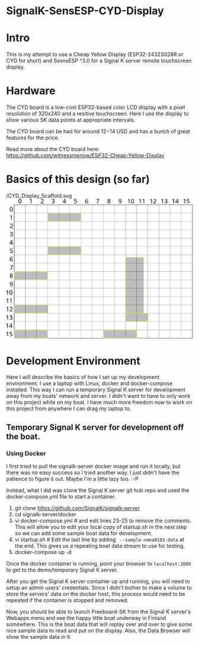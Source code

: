 SignalK-SensESP-CYD-Display
===========================

# Intro
This is my attempt to use a Cheap Yellow Display (ESP32-2432S028R or CYD for short) and SesnsESP ^3.0 for a Signal K server remote touchscreen display. 

# Hardware
The CYD board is a low-cost ESP32-based color LCD display with a pixel resolution of 320x240 and a resitive touchscreen. Here I use the display to show various SK data points at appropriate intervals. 

The CYD board can be had for around $12-$14 USD and has a bunch of great features for the price.

Read more about the CYD board here: https://github.com/witnessmenow/ESP32-Cheap-Yellow-Display

# Basics of this design (so far)
/CYD_Display_Scaffold.svg
![Grid system for positioning data on the display](src/displays/images/CYD_Display_Scaffold.svg?raw=true)

# Development Environment
Here I will describe the basics of how I set up my development environment. I use a laptop with Linux, docker and docker-compose installed. This way I can run a temporary Signal K server for development away from my boats' network and server. I didn't want to have to only work on this project while on my boat. I have much more freedom now to work on this project from anywhere I can drag my laptop to.

## Temporary Signal K server for development off the boat. 

### Using Docker
I first tried to pull the signalk-server docker image and run it locally, but there was no easy success so I tried another way. I just didn't have the patience to figure it out. Maybe I'm a little lazy too. :-P

Instead, what I did was clone the Signal K server git hub repo and used the docker-compose.yml file to start a container.
1) git clone https://github.com/SignalK/signalk-server
2) cd signalk-server/docker
3) vi docker-compose.yml # and edit lines 23-25 to remove the comments. This will allow you to edit your local copy of startup.sh in the next step so we can add some sample boat data for development.
4) vi startup.sh # Edit the last line by adding ``` --sample-nmea0183-data``` at the end. This gives us a repeating boat data stream to use for testing.
5) docker-compose up -d

Once the docker container is running, point your browser to ```localhost:3000``` to get to the demo/temporary Signal K server.

After you get the Signal K server container up and running, you will need to setup an admin users' credentials. Since I didn't bother to make a volume to store the servers' data on the docker host, this process would need to be repeated if the container is stopped and removed.

Now, you should be able to launch Freeboard-SK from the Signal K server's Webapps menu and see the happy little boat underway in Finland somewhere. This is the boat data that will replay over and over to give some nice sample data to read and put on the display. Also, the Data Browser will show the sample data in it.

